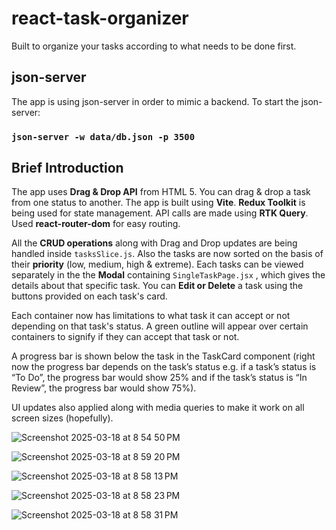 # react-task-organizer

Built to organize your tasks according to what needs to be done first.

## json-server

The app is using json-server in order to mimic a backend.
To start the json-server:

### `json-server -w data/db.json -p 3500`

## Brief Introduction

The app uses **Drag & Drop API** from HTML 5. You can drag & drop a task from one status to another. The app is built using **Vite**. **Redux Toolkit** is being used for state management. API calls are made using **RTK Query**. Used **react-router-dom** for easy routing.

All the **CRUD operations** along with Drag and Drop updates are being handled inside `tasksSlice.js`.
Also the tasks are now sorted on the basis of their **priority** (low, medium, high & extreme). Each tasks can be viewed separately in the the **Modal** containing `SingleTaskPage.jsx` , which gives the details about that specific task. You can **Edit or Delete** a task using the buttons provided on each task's card.

Each container now has limitations to what task it can accept or not depending on that task's status. A green outline will appear over certain containers to signify if they can accept that task or not.

A progress bar is shown below the task in the TaskCard component (right now the progress bar depends on the task’s status e.g. if a task’s status is “To Do”, the progress bar would show 25% and if the task’s status is “In Review”, the progress bar would show 75%).

UI updates also applied along with media queries to make it work on all screen sizes (hopefully).

![Screenshot 2025-03-18 at 8 54 50 PM](https://github.com/user-attachments/assets/6909a7d5-0a6d-46e6-a0e2-9431bb0eda7c)

![Screenshot 2025-03-18 at 8 59 20 PM](https://github.com/user-attachments/assets/d7909290-7a5e-4eb0-b9f2-7fb01012dc65)

![Screenshot 2025-03-18 at 8 58 13 PM](https://github.com/user-attachments/assets/b41f329e-f52c-4729-b3a3-743a8aa75e2b)

![Screenshot 2025-03-18 at 8 58 23 PM](https://github.com/user-attachments/assets/6984ec00-8f18-4c44-a9d9-86d668e092ea)

![Screenshot 2025-03-18 at 8 58 31 PM](https://github.com/user-attachments/assets/7caaa5a8-4200-4b2b-8024-2ba30c70bdeb)






